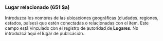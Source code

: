 ### Lugar relacionado (651 $a)

Introduzca los nombres de las ubicaciones geográficas (ciudades, regiones, estados, países) que estén conectadas o relacionadas con el ítem. Este campo está vinculado con el registro de autoridad de **Lugares**. No introduzca aquí el lugar de publicación.
